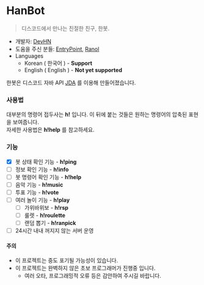 # HanBot

> 디스코드에서 만나는 친절한 친구, 한봇.

* 개발자: [DevHN](https://github.com/DevHN05)
* 도움을 주신 분들: [EntryPoint](https://github.com/EntryPointKR), [Ranol](https://github.com/RanolP)
* Languages
  * Korean ( 한국어 ) - **Support**
  * English ( English ) - **Not yet supported**

한봇은 디스코드 자바 API [JDA](https://github.com/DV8FromTheWorld/JDA) 를 이용해 만들어졌습니다.

### 사용법

대부분의 명령어 접두사는 **h!** 입니다. 이 뒤에 붙는 것들은 원하는 명령어의 압축된 표현을 보여줍니다.<br>자세한 사용법은 **h!help** 를 참고하세요.

### 기능

* [x] 봇 상태 확인 기능 - **h!ping**
* [ ] 정보 확인 기능 - **h!info**
* [ ] 봇 명령어 확인 기능 - **h!help**
* [ ] 음악 기능 - **h!music**
* [ ] 투표 기능 - **h!vote**
* [ ] 여러 놀이 기능 - **h!play**
  * [ ] 가위바위보 - **h!rsp**
  * [ ] 룰렛 - **h!roulette**
  * [ ] 랜덤 뽑기 - **h!ranpick**
* [ ] 24시간 내내 꺼지지 않는 서버 운영

#### 주의

* 이 프로젝트는 중도 포기될 가능성이 있습니다.
* 이 프로젝트는 완벽하지 않은 초보 프로그래머가 진행중 입니다.
  * 여러 오타, 프로그래밍적 오류 등은 감안하여 주시길 바랍니다.